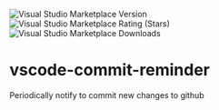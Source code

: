 ![Visual Studio Marketplace Version](https://img.shields.io/visual-studio-marketplace/v/Kurozero.vscode-commit-reminder)
![Visual Studio Marketplace Rating (Stars)](https://img.shields.io/visual-studio-marketplace/stars/Kurozero.vscode-commit-reminder)
![Visual Studio Marketplace Downloads](https://img.shields.io/visual-studio-marketplace/d/Kurozero.vscode-commit-reminder?label=downloads)

# vscode-commit-reminder
Periodically notify to commit new changes to github
